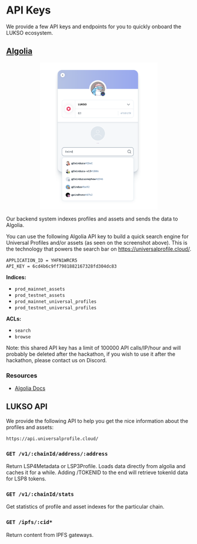 # API Keys

We provide a few API keys and endpoints for you to quickly onboard the LUKSO ecosystem.

## [Algolia](https://www.algolia.com/)

<p align="center">
<img src="./assets/algolia_example.png" height="400px" alt="example of Algolia search"/>
</p>

Our backend system indexes profiles and assets and sends the data to Algolia.

You can use the following Algolia API key to build a quick search engine for Universal Profiles and/or assets (as seen on the screenshot above). This is the technology that powers the search bar on <https://universalprofile.cloud/>.

```
APPLICATION_ID = YHFN1WRCR5
API_KEY = 6cd4b6c9ff7981882167328fd304dc83
```

**Indices:**

- `prod_mainnet_assets`
- `prod_testnet_assets`
- `prod_mainnet_universal_profiles`
- `prod_testnet_universal_profiles`

**ACLs:**

- `search`
- `browse`

Note: this shared API key has a limit of 100000 API calls/IP/hour and will probably be deleted after the hackathon, if you wish to use it after the hackathon, please contact us on Discord.

### Resources

- [Algolia Docs](https://www.algolia.com/doc/)

## LUKSO API

We provide the following API to help you get the nice information about the profiles and assets:

```
https://api.universalprofile.cloud/
```

### `GET /v1/:chainId/address/:address`

Return LSP4Metadata or LSP3Profile. Loads data directly from algolia and caches it for a while. Adding /TOKENID to the end will retrieve tokenId data for LSP8 tokens.

### `GET /v1/:chainId/stats`

Get statistics of profile and asset indexes for the particular chain.

### `GET /ipfs/:cid*`

Return content from IPFS gateways.
